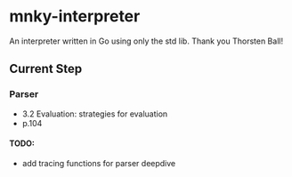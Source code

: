# mnky-interpreter

An interpreter written in Go using only the std lib. Thank you Thorsten Ball!

## Current Step

### Parser

- 3.2 Evaluation: strategies for evaluation
- p.104

#### TODO:
- add tracing functions for parser deepdive

<!-- ```bash
  lexer.go
``` -->
